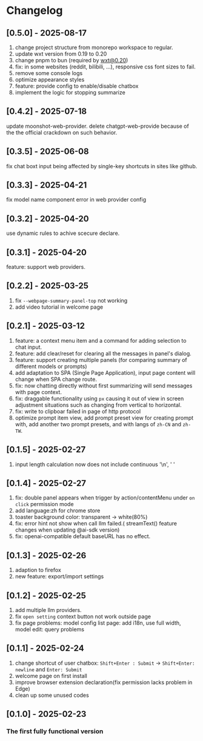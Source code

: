 # Changelog
## [0.5.0] - 2025-08-17
1. change project structure from monorepo workspace to regular.
2. update wxt version from 0.19 to 0.20
3. change pnpm to bun (required by wxt@0.20)
4. fix: in some websites (reddit, bilibili, ...), responsive css font sizes to fail.
5. remove some console logs
6. optimize appearance styles
7. feature: provide config to enable/disable chatbox
8. implement the logic for stopping summarize

## [0.4.2] - 2025-07-18
update moonshot-web-provider.
delete chatgpt-web-provide because of the the official crackdown on such behavior.

## [0.3.5] - 2025-06-08
fix chat boxt input being affected by single-key shortcuts in sites like github. 

## [0.3.3] - 2025-04-21

fix model name component error in web provider config

## [0.3.2] - 2025-04-20

use dynamic rules to achive scecure declare.

## [0.3.1] - 2025-04-20

feature: support web providers.

## [0.2.2] - 2025-03-25

1. fix `--webpage-summary-panel-top` not working
2. add video tutorial in welcome page

## [0.2.1] - 2025-03-12

1. feature: a context menu item and a command for adding selection to chat input.
2. feature: add clear/reset for clearing all the messages in panel's dialog.
3. feature: support creating multiple panels (for comparing summary of different models or prompts)
4. add adaptation to SPA (Single Page Application), input page content will change when SPA change route.
5. fix: now chatting directly without first summarizing will send messages with page context.
6. fix: draggable functionality using `px` causing it out of view in screen adjustment situations such as changing from vertical to horizontal.
7. fix: write to clipboar failed in page of http protocol
8. optimize prompt item view, add prompt preset view for creating prompt with, add another two prompt presets, and with langs of `zh-CN` and `zh-TW`.

## [0.1.5] - 2025-02-27

1. input length calculation now does not include continuous '\n', ' '

## [0.1.4] - 2025-02-27

1. fix: double panel appears when trigger by action/contentMenu under `on click` permission mode
2. add language:zh for chrome store
3. toaster background color: transparent -> white(80%)
4. fix: error hint not show when call llm failed.( streamText() feature changes when updating @ai-sdk version)
5. fix: openai-compatible default baseURL has no effect.

## [0.1.3] - 2025-02-26

1. adaption to firefox
2. new feature: export/import settings

## [0.1.2] - 2025-02-25

1. add multiple llm providers.
2. fix `open setting` context button not work outside page
3. fix page problems: model config list page: add i18n, use full width, model edit: query problems

## [0.1.1] - 2025-02-24

1. change shortcut of user chatbox: `Shift+Enter : Submit` -> `Shift+Enter: newline` and `Enter: Submit`
2. welcome page on first install
3. improve browser extension declaration(fix permission lacks problem in Edge)
4. clean up some unused codes

## [0.1.0] - 2025-02-23

### The first fully functional version

